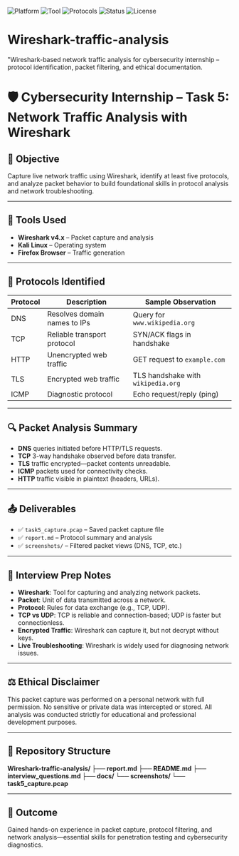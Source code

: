![Platform](https://img.shields.io/badge/platform-Kali%20Linux-blue)
![Tool](https://img.shields.io/badge/tool-Wireshark-orange)
![Protocols](https://img.shields.io/badge/protocols-DNS%2C%20TCP%2C%20HTTP%2C%20TLS%2C%20ICMP-green)
![Status](https://img.shields.io/badge/status-completed-brightgreen)
![License](https://img.shields.io/badge/license-Educational-lightgrey)

# Wireshark-traffic-analysis
"Wireshark-based network traffic analysis for cybersecurity internship – protocol identification, packet filtering, and ethical documentation.

# 🛡️ Cybersecurity Internship – Task 5: Network Traffic Analysis with Wireshark

## 📌 Objective
Capture live network traffic using Wireshark, identify at least five protocols, and analyze packet behavior to build foundational skills in protocol analysis and network troubleshooting.

---

## 🧰 Tools Used
- **Wireshark v4.x** – Packet capture and analysis
- **Kali Linux** – Operating system
- **Firefox Browser** – Traffic generation

---

## 📡 Protocols Identified
| Protocol | Description | Sample Observation |
|----------|-------------|---------------------|
| DNS      | Resolves domain names to IPs | Query for `www.wikipedia.org` |
| TCP      | Reliable transport protocol | SYN/ACK flags in handshake |
| HTTP     | Unencrypted web traffic | GET request to `example.com` |
| TLS      | Encrypted web traffic | TLS handshake with `wikipedia.org` |
| ICMP     | Diagnostic protocol | Echo request/reply (ping) |

---

## 🔍 Packet Analysis Summary
- **DNS** queries initiated before HTTP/TLS requests.
- **TCP** 3-way handshake observed before data transfer.
- **TLS** traffic encrypted—packet contents unreadable.
- **ICMP** packets used for connectivity checks.
- **HTTP** traffic visible in plaintext (headers, URLs).

---

## 📤 Deliverables
- ✅ `task5_capture.pcap` – Saved packet capture file
- ✅ `report.md` – Protocol summary and analysis
- ✅ `screenshots/` – Filtered packet views (DNS, TCP, etc.)

---

## 🧠 Interview Prep Notes
- **Wireshark**: Tool for capturing and analyzing network packets.
- **Packet**: Unit of data transmitted across a network.
- **Protocol**: Rules for data exchange (e.g., TCP, UDP).
- **TCP vs UDP**: TCP is reliable and connection-based; UDP is faster but connectionless.
- **Encrypted Traffic**: Wireshark can capture it, but not decrypt without keys.
- **Live Troubleshooting**: Wireshark is widely used for diagnosing network issues.

---

## ⚖️ Ethical Disclaimer
This packet capture was performed on a personal network with full permission. No sensitive or private data was intercepted or stored. All analysis was conducted strictly for educational and professional development purposes.

---

## 📁 Repository Structure
**Wireshark-traffic-analysis/ ├── report.md ├── README.md ├── interview_questions.md ├── docs/ └── screenshots/ └── task5_capture.pcap**


---

## 🚀 Outcome
Gained hands-on experience in packet capture, protocol filtering, and network analysis—essential skills for penetration testing and cybersecurity diagnostics.

